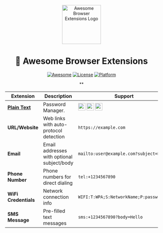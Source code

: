 <div align="center">
  <img src="images/logo-v1.png" alt="Awesome Browser Extensions Logo" width="128" height="128">

  # 🎨 Awesome Browser Extensions
  
  [![Awesome](https://cdn.rawgit.com/sindresorhus/awesome/d7305f38d29fed78fa85652e3a63e154dd8e8829/media/badge.svg)](https://github.com/sindresorhus/awesome)
  [![License](https://img.shields.io/badge/license-MIT-green.svg)](LICENSE)
  [![Platform](https://img.shields.io/badge/platform-Windows%20%7C%20macOS%20%7C%20Linux-lightgrey.svg)]()
  
  **
</div>






| Extension | Description | Support |
|-----------|-------------|---------|
| **[Plain Text](https://bitwarden.com/download/)** | Password Manager. | <a href="https://chrome.google.com/webstore/detail/github-plus/anlikcnbgdeidpacdbdljnabclhahhmd"><img src="https://raw.githubusercontent.com/alrra/browser-logos/master/src/chrome/chrome_48x48.png" width="24" /></a> <a href="https://addons.mozilla.org/firefox/addon/enhanced-github/"><img src="https://raw.githubusercontent.com/alrra/browser-logos/master/src/firefox/firefox_48x48.png" width="24" /></a> <a href="https://microsoftedge.microsoft.com/addons/detail/enhanced-github/eibibhailjcnbpjmemmcaakcookdleon"><img src="https://cdnjs.cloudflare.com/ajax/libs/browser-logos/75.0.1/safari-ios/safari-ios_48x48.png" width="24" /></a> |
| **URL/Website** | Web links with auto-protocol detection | `https://example.com` |
| **Email** | Email addresses with optional subject/body | `mailto:user@example.com?subject=Hello` |
| **Phone Number** | Phone numbers for direct dialing | `tel:+1234567890` |
| **WiFi Credentials** | Network connection info | `WIFI:T:WPA;S:NetworkName;P:password;;` |
| **SMS Message** | Pre-filled text messages | `sms:+1234567890?body=Hello` |